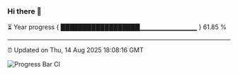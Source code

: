 ### Hi there 👋

⏳ Year progress { ██████████████████▁▁▁▁▁▁▁▁▁▁▁▁ } 61.85 %

---

⏰ Updated on Thu, 14 Aug 2025 18:08:16 GMT

![Progress Bar CI](https://github.com/liununu/liununu/workflows/Progress%20Bar%20CI/badge.svg)
